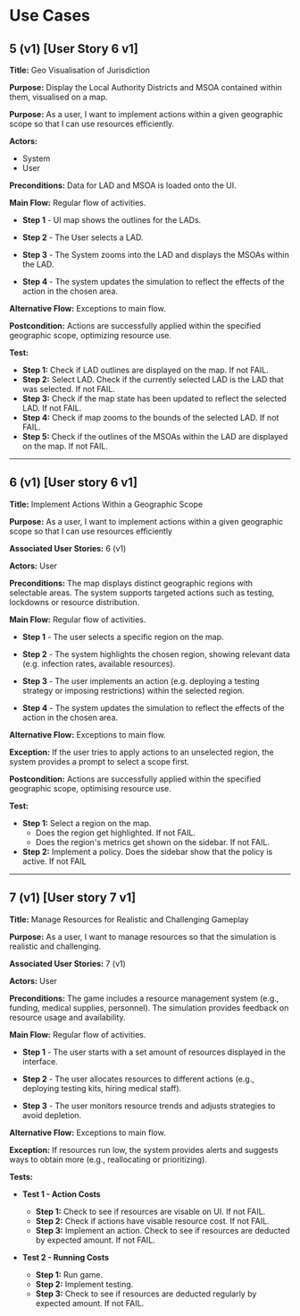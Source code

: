 
# Use Cases

## 5 (v1) [User Story 6 v1]

**Title:** Geo Visualisation of Jurisdiction

**Purpose:** Display the Local Authority Districts and MSOA contained within them, visualised on a map.

**Purpose:** As a user, I want to implement actions within a given geographic scope so that I can use resources efficiently.

**Actors:** 
- System
- User

**Preconditions:**  Data for LAD and MSOA is loaded onto the UI. 

**Main Flow:** Regular flow of activities.

- **Step 1** -  UI map shows the outlines for the LADs.

- **Step 2** - The User selects a LAD.

- **Step 3** - The System zooms into the LAD and displays the MSOAs within the LAD.

- **Step 4** - The system updates the simulation to reflect the effects of the action in the chosen area. 

**Alternative Flow:** Exceptions to main flow.

**Postcondition:** Actions are successfully applied within the specified geographic scope, optimizing resource use. 

**Test:** 
- **Step 1:** Check if LAD outlines are displayed on the map. If not FAIL.
- **Step 2:** Select LAD. Check if the currently selected LAD is the LAD that was selected. If not FAIL.
- **Step 3:** Check if the map state has been updated to reflect the selected LAD. If not FAIL.
- **Step 4:** Check if map zooms to the bounds of the selected LAD. If not FAIL.
- **Step 5:** Check if the outlines of the MSOAs within the LAD are displayed on the map. If not FAIL. 

---

## 6 (v1) [User story 6 v1]

**Title:** Implement Actions Within a Geographic Scope

**Purpose:** As a user, I want to implement actions within a given geographic scope so that I can use resources efficiently

**Associated User Stories:** 6 (v1)

**Actors:** User

**Preconditions:** The map displays distinct geographic regions with selectable areas. The system supports targeted actions such as testing, lockdowns or resource distribution. 

**Main Flow:**  Regular flow of activities.
- **Step 1** - The user selects a specific region on the map. 

- **Step 2** - The system highlights the chosen region, showing relevant data (e.g. infection rates, available resources). 

- **Step 3** - The user implements an action (e.g. deploying a testing strategy or imposing restrictions) within the selected region.

- **Step 4** - The system updates the simulation to reflect the effects of the action in the chosen area. 

**Alternative Flow:** Exceptions to main flow.

**Exception:** If the user tries to apply actions to an unselected region, the system provides a prompt to select a scope first.  

**Postcondition:** Actions are successfully applied within the specified geographic scope, optimising resource use.

**Test:** 
- **Step 1:** Select a region on the map.
  - Does the region get highlighted. If not FAIL.
  - Does the region's metrics get shown on the sidebar. If not FAIL.
- **Step 2:** Implement a policy. Does the sidebar show that the policy is active. If not FAIL

---

## 7 (v1) [User story 7 v1]

**Title:** Manage Resources for Realistic and Challenging Gameplay

**Purpose:** As a user, I want to manage resources so that the simulation is realistic and challenging.

**Associated User Stories:** 7 (v1)  

**Actors:** User  

**Preconditions:** The game includes a resource management system (e.g., funding, medical supplies, personnel). The simulation provides feedback on resource usage and availability.

**Main Flow:** Regular flow of activities.

- **Step 1** - The user starts with a set amount of resources displayed in the interface.

- **Step 2** - The user allocates resources to different actions (e.g., deploying testing kits, hiring medical staff).

- **Step 3** - The user monitors resource trends and adjusts strategies to avoid depletion.

**Alternative Flow:** Exceptions to main flow.

**Exception:** If resources run low, the system provides alerts and suggests ways to obtain more (e.g., reallocating or prioritizing).

**Tests:**

- **Test 1 - Action Costs**
  - **Step 1:** Check to see if resources are visable on UI. If not FAIL.
  - **Step 2:** Check if actions have visable resource cost. If not FAIL.
  - **Step 3:** Implement an action. Check to see if resources are deducted by expected amount. If not FAIL.

- **Test 2 - Running Costs**
  - **Step 1:** Run game.
  - **Step 2:** Implement testing.
  - **Step 3:** Check to see if resources are deducted regularly by expected amount. If not FAIL.
  

